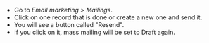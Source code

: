 - Go to *Email marketing \> Mailings*.
- Click on one record that is done or create a new one and send it.
- You will see a button called "Resend".
- If you click on it, mass mailing will be set to Draft again.

